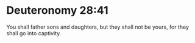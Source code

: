 # Deuteronomy 28:41

You shall father sons and daughters, but they shall not be yours, for they shall go into captivity.
